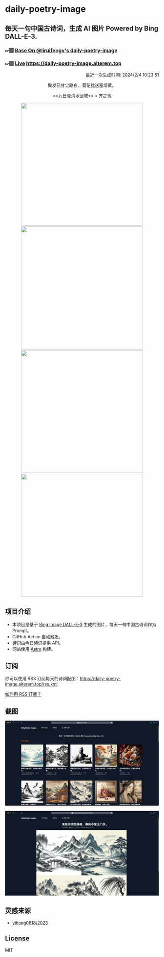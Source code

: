 
# daily-poetry-image

## 每天一句中国古诗词，生成 AI 图片 Powered by Bing DALL-E-3.

### 👉🏽 [Base On @liruifengv's daily-poetry-image](https://github.com/liruifengv/daily-poetry-image)

### 👉🏽 [Live](https://daily-poetry-image.alterem.top/) https://daily-poetry-image.alterem.top

<p align="right">
  最近一次生成时间: 2024/2/4 10:23:51
</p>
<p align="center">
鬓发已甘尘路白，菊花犹送塞垣黄。
</p>
<p align="center">
<<九日登清水营城>> • 齐之鸾
</p>
<p align="center">
<img src="https://tse1.mm.bing.net/th/id/OIG4.kbmBv99ibV0Z3i54cEkp" height="400" width="400" />
<img src="https://tse3.mm.bing.net/th/id/OIG4.nFOR8tWc58z9m7IwMCaw" height="400" width="400" />
<img src="https://tse1.mm.bing.net/th/id/OIG4.uqHfSwtiYJMTmnkg2SO5" height="400" width="400" />
<img src="https://tse2.mm.bing.net/th/id/OIG4.ZByhhgR_8dQy9v0ZM6nw" height="400" width="400" />
</p>

## 项目介绍

-   本项目是基于 [Bing Image DALL-E-3](https://www.bing.com/images/create) 生成的图片，每天一句中国古诗词作为 Prompt。
-   GitHub Action 自动触发。
-   诗词由[今日诗词](https://www.jinrishici.com/)提供 API。
-   网站使用 [Astro](https://astro.build) 构建。

## 订阅

你可以使用 RSS 订阅每天的诗词配图：https://daily-poetry-image.alterem.top/rss.xml

[如何用 RSS 订阅？](https://zhuanlan.zhihu.com/p/55026716)

## 截图

![图片列表](./screenshots/Snipaste_2023-12-28_21-00-26.png)

![图片详情](./screenshots/Snipaste_2023-12-28_21-00-53.png)

## 灵感来源

-   [yihong0618/2023](https://github.com/yihong0618/2023)

## License

MIT
